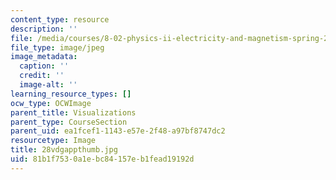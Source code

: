 ```yaml
---
content_type: resource
description: ''
file: /media/courses/8-02-physics-ii-electricity-and-magnetism-spring-2007/81b1f7530a1ebc84157eb1fead19192d_28vdgappthumb.jpg
file_type: image/jpeg
image_metadata:
  caption: ''
  credit: ''
  image-alt: ''
learning_resource_types: []
ocw_type: OCWImage
parent_title: Visualizations
parent_type: CourseSection
parent_uid: ea1fcef1-1143-e57e-2f48-a97bf8747dc2
resourcetype: Image
title: 28vdgappthumb.jpg
uid: 81b1f753-0a1e-bc84-157e-b1fead19192d
---
```

